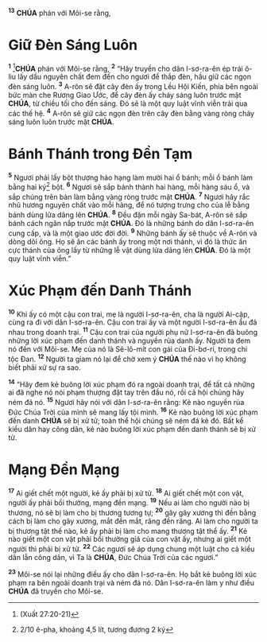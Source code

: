 <sup><b>13</b></sup> **CHÚA** phán với Môi-se rằng,

# Giữ Đèn Sáng Luôn

<sup><b>1</b></sup> [^1@-0b452c97-9fd9-47a6-a18b-af7c01adc11d]**CHÚA** phán với Môi-se rằng, <sup><b>2</b></sup> “Hãy truyền cho dân I-sơ-ra-ên ép trái ô-liu lấy dầu nguyên chất đem đến cho ngươi để thắp đèn, hầu giữ các ngọn đèn sáng luôn. <sup><b>3</b></sup> A-rôn sẽ đặt cây đèn ấy trong Lều Hội Kiến, phía bên ngoài bức màn che Rương Giao Ước, để cây đèn ấy cháy sáng luôn trước mặt **CHÚA**, từ chiều tối cho đến sáng. Đó sẽ là một quy luật vĩnh viễn trải qua các thế hệ. <sup><b>4</b></sup> A-rôn sẽ giữ các ngọn đèn trên cây đèn bằng vàng ròng cháy sáng luôn luôn trước mặt **CHÚA**.

# Bánh Thánh trong Đền Tạm

<sup><b>5</b></sup> Ngươi phải lấy bột thượng hảo hạng làm mười hai ổ bánh; mỗi ổ bánh làm bằng hai ký[^1-0b452c97-9fd9-47a6-a18b-af7c01adc11d] bột. <sup><b>6</b></sup> Ngươi sẽ sắp bánh thành hai hàng, mỗi hàng sáu ổ, và sắp chúng trên bàn làm bằng vàng ròng trước mặt **CHÚA**. <sup><b>7</b></sup> Ngươi hãy rắc nhũ hương nguyên chất vào mỗi hàng, để nó tượng trưng cho của lễ bằng bánh dùng lửa dâng lên **CHÚA**. <sup><b>8</b></sup> Đều đặn mỗi ngày Sa-bát, A-rôn sẽ sắp bánh cách ngăn nắp trước mặt **CHÚA**. Đó là những bánh do dân I-sơ-ra-ên cung cấp, và là một giao ước đời đời. <sup><b>9</b></sup> Những bánh ấy sẽ thuộc về A-rôn và dòng dõi ông. Họ sẽ ăn các bánh ấy trong một nơi thánh, vì đó là thức ăn cực thánh của ông lấy từ những lễ vật dùng lửa dâng lên **CHÚA**. Đó là một quy luật vĩnh viễn.”

# Xúc Phạm đến Danh Thánh

<sup><b>10</b></sup> Khi ấy có một cậu con trai, mẹ là người I-sơ-ra-ên, cha là người Ai-cập, cùng ra đi với dân I-sơ-ra-ên. Cậu con trai ấy và một người I-sơ-ra-ên ẩu đả nhau trong doanh trại. <sup><b>11</b></sup> Cậu con trai của người phụ nữ I-sơ-ra-ên đã buông những lời xúc phạm đến danh thánh và nguyền rủa danh ấy. Người ta đem nó đến với Môi-se. Mẹ của nó là Sê-lô-mít con gái của Đi-bơ-ri, trong chi tộc Đan. <sup><b>12</b></sup> Người ta giam nó lại để chờ xem ý **CHÚA** thế nào vì họ không biết phải xử sự ra sao.

<sup><b>14</b></sup> “Hãy đem kẻ buông lời xúc phạm đó ra ngoài doanh trại, để tất cả những ai đã nghe nó nói phạm thượng đặt tay trên đầu nó, rồi cả hội chúng hãy ném đá nó. <sup><b>15</b></sup> Ngươi hãy nói với dân I-sơ-ra-ên rằng: Kẻ nào nguyền rủa Đức Chúa Trời của mình sẽ mang lấy tội mình. <sup><b>16</b></sup> Kẻ nào buông lời xúc phạm đến danh **CHÚA** sẽ bị xử tử; toàn thể hội chúng sẽ ném đá kẻ đó. Bất kể kiều dân hay công dân, kẻ nào buông lời xúc phạm đến danh thánh sẽ bị xử tử.

# Mạng Đền Mạng

<sup><b>17</b></sup> Ai giết chết một người, kẻ ấy phải bị xử tử. <sup><b>18</b></sup> Ai giết chết một con vật, người ấy phải bồi thường, mạng đền mạng. <sup><b>19</b></sup> Nếu ai làm cho người nào bị thương, nó sẽ bị làm cho bị thương tương tự; <sup><b>20</b></sup> gây gãy xương thì đền bằng cách bị làm cho gãy xương, mắt đền mắt, răng đền răng. Ai làm cho người ta bị thương tật thế nào, kẻ ấy phải bị làm cho mang thương tật thể ấy. <sup><b>21</b></sup> Kẻ nào giết một con vật phải bồi thường giá của con vật ấy, nhưng ai giết một người thì phải bị xử tử. <sup><b>22</b></sup> Các ngươi sẽ áp dụng chung một luật cho cả kiều dân lẫn công dân, vì Ta là **CHÚA**, Đức Chúa Trời của các ngươi.”

<sup><b>23</b></sup> Môi-se nói lại những điều ấy cho dân I-sơ-ra-ên. Họ bắt kẻ buông lời xúc phạm ra bên ngoài doanh trại và ném đá nó. Dân I-sơ-ra-ên làm y như điều **CHÚA** đã truyền cho Môi-se.

[^1-0b452c97-9fd9-47a6-a18b-af7c01adc11d]: 2/10 ê-pha, khoảng 4,5 lít, tương đương 2 ký

[^1@-0b452c97-9fd9-47a6-a18b-af7c01adc11d]: (Xuất 27:20-21)
